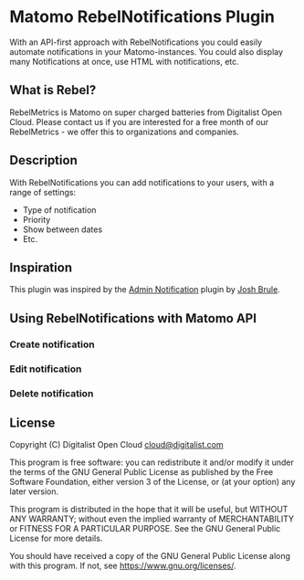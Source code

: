 # Matomo RebelNotifications Plugin

With an API-first approach with RebelNotifications you could easily automate notifications in your Matomo-instances. You could also display many Notifications at once, use HTML with notifications, etc.

## What is Rebel?

RebelMetrics is Matomo on super charged batteries from Digitalist Open Cloud. Please contact us if you are interested for a free month of our RebelMetrics - we offer this to organizations and companies.

## Description

With RebelNotifications you can add notifications to your users, with a range of settings:

- Type of notification
- Priority
- Show between dates
- Etc.

## Inspiration

This plugin was inspired by the [Admin Notification](https://plugins.matomo.org/AdminNotification) plugin by [Josh Brule](https://github.com/jbrule).

## Using RebelNotifications with Matomo API

### Create notification

### Edit notification

### Delete notification

## License

Copyright (C) Digitalist Open Cloud <cloud@digitalist.com>

This program is free software: you can redistribute it and/or modify it under the terms of the GNU General Public License as published by the Free Software Foundation, either version 3 of the License, or (at your option) any later version.

This program is distributed in the hope that it will be useful, but WITHOUT ANY WARRANTY; without even the implied warranty of MERCHANTABILITY or FITNESS FOR A PARTICULAR PURPOSE.  See the GNU General Public License for more details.

You should have received a copy of the GNU General Public License along with this program.  If not, see <https://www.gnu.org/licenses/>.